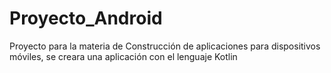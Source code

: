 # Proyecto_Android
Proyecto para la materia de Construcción de aplicaciones para dispositivos móviles, se creara una aplicación con el lenguaje Kotlin
